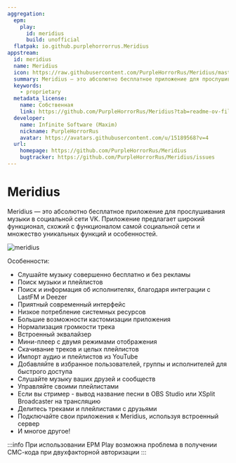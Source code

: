 ```yaml
---
aggregation:
  epm:
    play:
      id: meridius
      build: unofficial
  flatpak: io.github.purplehorrorrus.Meridius
appstream:
  id: meridius
  name: Meridius
  icon: https://raw.githubusercontent.com/PurpleHorrorRus/Meridius/master/128x128.png
  summary: Meridius — это абсолютно бесплатное приложение для прослушивания музыки в социальной сети VK
  keywords:
    - proprietary
  metadata_license:
    name: Собственная
    link: https://github.com/PurpleHorrorRus/Meridius?tab=readme-ov-file#-пользовательское-соглашение
  developer:
    name: Infinite Software (Maxim)
    nickname: PurpleHorrorRus
    avatar: https://avatars.githubusercontent.com/u/15189568?v=4
  url:
    homepage: https://github.com/PurpleHorrorRus/Meridius
    bugtracker: https://github.com/PurpleHorrorRus/Meridius/issues
---
```


# Meridius

Meridius — это абсолютно бесплатное приложение для прослушивания музыки в социальной сети VK. Приложение предлагает широкий функционал, схожий с функционалом самой социальной сети и множество уникальных функций и особенностей.

![meridius](https://github.com/PurpleHorrorRus/Meridius/raw/master/screenshots/0.png)

Особенности:

- Слушайте музыку совершенно бесплатно и без рекламы
- Поиск музыки и плейлистов
- Поиск и информация об исполнителях, благодаря интеграции с LastFM и Deezer
- Приятный современный интерфейс
- Низкое потребление системных ресурсов
- Большие возможности кастомизации приложения
- Нормализация громкости трека
- Встроенный эквалайзер
- Мини-плеер с двумя режимами отображения
- Скачивание треков и целых плейлистов
- Импорт аудио и плейлистов из YouTube
- Добавляйте в избранное пользователей, группы и исполнителей для быстрого доступа
- Слушайте музыку ваших друзей и сообществ
- Управляйте своими плейлистами
- Если вы стример - вывод название песни в OBS Studio или XSplit Broadcaster на трансляцию
- Делитесь треками и плейлистами с друзьями
- Подключайте свои приложения к Meridius, используя встроенный сервер
- И многое другое!

<!--@include: @ru/apps/.parts/install/content-flatpak.md-->
<!--@include: @ru/apps/.parts/install/content-epm-play.md-->

:::info
При использовании EPM Play возможна проблема в получении СМС-кода при двухфакторной авторизации
:::
